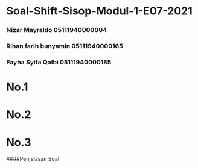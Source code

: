 # Soal-Shift-Sisop-Modul-1-E07-2021

### Nizar Mayraldo	    	05111940000004
### Rihan farih bunyamin	05111940000165
### Fayha Syifa Qalbi   	05111940000185

# No.1

# No.2

# No.3
####Penjelasan Soal


